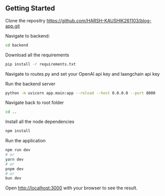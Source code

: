 ## Getting Started

Clone the repositry https://github.com/HARSH-KAUSHIK261103/blog-app.git

Navigate to backend:

```bash
cd backend

```

Download all the requirements

```bash
pip install -r requirements.txt
```

Navigate to routes.py and set your OpenAI api key and laangchain api key

Run the backend server

```bash
python -m uvicorn app.main:app --reload --host 0.0.0.0 --port 8000
```
Navigate back to root folder 

```bash
cd ..
```
Install all the node dependencies

```bash
npm install
```
Run the application

```bash
npm run dev
# or
yarn dev
# or
pnpm dev
# or
bun dev
```

Open [http://localhost:3000](http://localhost:3000) with your browser to see the result.

